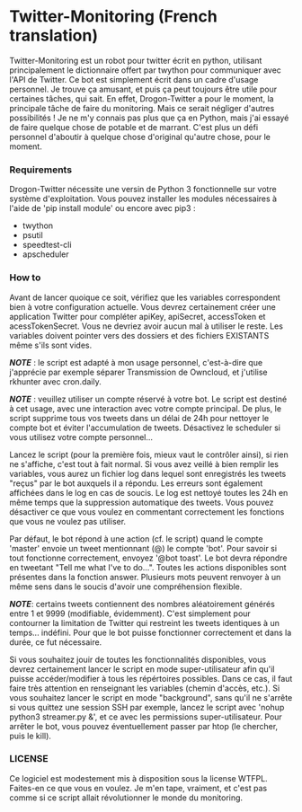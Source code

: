 # Twitter-Monitoring (French translation)
Twitter-Monitoring est un robot pour twitter écrit en python, utilisant principalement le dictionnaire offert par twython pour communiquer avec l'API de Twitter. Ce bot est simplement écrit dans un cadre d'usage personnel. Je trouve ça amusant, et puis ça peut toujours être utile pour certaines tâches, qui sait. En effet, Drogon-Twitter a pour le moment, la principale tâche de faire du monitoring. Mais ce serait négliger d'autres possibilités ! Je ne m'y connais pas plus que ça en Python, mais j'ai essayé de faire quelque chose de potable et de marrant. C'est plus un défi personnel d'aboutir à quelque chose d'original qu'autre chose, pour le moment.

### Requirements
Drogon-Twitter nécessite une versin de Python 3 fonctionnelle sur votre système d'exploitation. Vous pouvez installer les modules nécessaires à l'aide de 'pip install module' ou encore avec pip3 :
- twython
- psutil
- speedtest-cli
- apscheduler

### How to
Avant de lancer quoique ce soit, vérifiez que les variables correspondent bien à votre configuration actuelle. Vous devrez certainement créer une application Twitter pour compléter apiKey, apiSecret, accessToken et acessTokenSecret. Vous ne devriez avoir aucun mal à utiliser le reste. Les variables doivent pointer vers des dossiers et des fichiers EXISTANTS même s'ils sont vides.

___NOTE___ : le script est adapté à mon usage personnel, c'est-à-dire que j'apprécie par exemple séparer Transmission de Owncloud, et j'utilise rkhunter avec cron.daily.

___NOTE___ : veuillez utiliser un compte réservé à votre bot. Le script est destiné à cet usage, avec une interaction avec votre compte principal. De plus, le script supprime tous vos tweets dans un délai de 24h pour nettoyer le compte bot et éviter l'accumulation de tweets. Désactivez le scheduler si vous utilisez votre compte personnel...

Lancez le script (pour la première fois, mieux vaut le contrôler ainsi), si rien ne s'affiche, c'est tout à fait normal. Si vous avez veillé à bien remplir les variables, vous aurez un fichier log dans lequel sont enregistrés les tweets "reçus" par le bot auxquels il a répondu. Les erreurs sont également affichées dans le log en cas de soucis. Le log est nettoyé toutes les 24h en même temps que la suppression automatique des tweets. Vous pouvez désactiver ce que vous voulez en commentant correctement les fonctions que vous ne voulez pas utiliser.

Par défaut, le bot répond à une action (cf. le script) quand le compte 'master' envoie un tweet mentionnant (@) le compte 'bot'. Pour savoir si tout fonctionne correctement, envoyez '@bot toast'. Le bot devra répondre en tweetant "Tell me what I've to do...". Toutes les actions disponibles sont présentes dans la fonction answer. Plusieurs mots peuvent renvoyer à un même sens dans le soucis d'avoir une compréhension flexible.

___NOTE___: certains tweets contiennent des nombres aléatoirement générés entre 1 et 9999 (modifiable, évidemment). C'est simplement pour contourner la limitation de Twitter qui restreint les tweets identiques à un temps... indéfini. Pour que le bot puisse fonctionner correctement et dans la durée, ce fut nécessaire.

Si vous souhaitez jouir de toutes les fonctionnalités disponibles, vous devrez certainement lancer le script en mode super-utilisateur afin qu'il puisse accéder/modifier à tous les répértoires possibles. Dans ce cas, il faut faire très attention en renseignant les variables (chemin d'accès, etc.). Si vous souhaitez lancer le script en mode "background", sans qu'il ne s'arrête si vous quittez une session SSH par exemple, lancez le script avec 'nohup python3 streamer.py &', et ce avec les permissions super-utilisateur. Pour arrêter le bot, vous pouvez éventuellement passer par htop (le chercher, puis le kill).

### LICENSE
Ce logiciel est modestement mis à disposition sous la license WTFPL. Faites-en ce que vous en voulez. Je m'en tape, vraiment, et c'est pas comme si ce script allait révolutionner le monde du monitoring.
